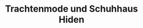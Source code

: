 ---
title: "Trachtenmode und Schuhhaus Hiden"
url: /uebelbach/trachtenmode-und-schuhhaus-hiden/
shop: Kleidung
---